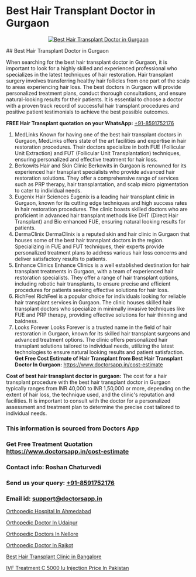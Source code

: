# Best Hair Transplant Doctor in Gurgaon

<p align="center">
  <a href="https://doctorsapp.co.in/uploads/treatment_image/Finding%20the%20best%20hair%20clinic.jpg">
    <img src="https://doctorsapp.co.in/treatment/hair-transplant" alt="Best Hair Transplant Doctor in Gurgaon">
  </a>
</p>
## Best Hair Transplant Doctor in Gurgaon

When searching for the best hair transplant doctor in Gurgaon, it is important to look for a highly skilled and experienced professional who specializes in the latest techniques of hair restoration. Hair transplant surgery involves transferring healthy hair follicles from one part of the scalp to areas experiencing hair loss. The best doctors in Gurgaon will provide personalized treatment plans, conduct thorough consultations, and ensure natural-looking results for their patients. It is essential to choose a doctor with a proven track record of successful hair transplant procedures and positive patient testimonials to achieve the best possible outcomes.

**FREE Hair Transplant quotation on your WhatsApp:**  [+91-8591752176](https://api.whatsapp.com/send?phone=8591752176)

1) MedLinks   Known for having one of the best hair transplant doctors in Gurgaon, MedLinks offers state of the art facilities and expertise in hair restoration procedures. Their doctors specialize in both FUE (Follicular Unit Extraction) and FUT (Follicular Unit Transplantation) techniques, ensuring personalized and effective treatment for hair loss.
2) Berkowits Hair and Skin Clinic   Berkowits in Gurgaon is renowned for its experienced hair transplant specialists who provide advanced hair restoration solutions. They offer a comprehensive range of services such as PRP therapy, hair transplantation, and scalp micro pigmentation to cater to individual needs.
3) Eugenix Hair Sciences   Eugenix is a leading hair transplant clinic in Gurgaon, known for its cutting edge techniques and high success rates in hair restoration procedures. The clinic boasts skilled doctors who are proficient in advanced hair transplant methods like DHT (Direct Hair Transplant) and Bio enhanced FUE, ensuring natural looking results for patients.
4) DermaClinix   DermaClinix is a reputed skin and hair clinic in Gurgaon that houses some of the best hair transplant doctors in the region. Specializing in FUE and FUT techniques, their experts provide personalized treatment plans to address various hair loss concerns and deliver satisfactory results to patients.
5) Enhance Clinics   Enhance Clinics is a well established destination for hair transplant treatments in Gurgaon, with a team of experienced hair restoration specialists. They offer a range of hair transplant options, including robotic hair transplants, to ensure precise and efficient procedures for patients seeking effective solutions for hair loss.
6) RichFeel   RichFeel is a popular choice for individuals looking for reliable hair transplant services in Gurgaon. The clinic houses skilled hair transplant doctors who specialize in minimally invasive techniques like FUE and PRP therapy, providing effective solutions for hair thinning and baldness.
7) Looks Forever   Looks Forever is a trusted name in the field of hair restoration in Gurgaon, known for its skilled hair transplant surgeons and advanced treatment options. The clinic offers personalized hair transplant solutions tailored to individual needs, utilizing the latest technologies to ensure natural looking results and patient satisfaction.
**Get Free Cost Estimate of Hair Transplant from Best Hair Transplant Doctor In Gurgaon:** https://www.doctorsapp.in/cost-estimate

**Cost of best hair transplant doctor in gurgaon:**
The cost for a hair transplant procedure with the best hair transplant doctor in Gurgaon typically ranges from INR 40,000 to INR 1,50,000 or more, depending on the extent of hair loss, the technique used, and the clinic's reputation and facilities. It is important to consult with the doctor for a personalized assessment and treatment plan to determine the precise cost tailored to individual needs.

### This information is sourced from Doctors App 
### Get Free Treatment Quotation https://www.doctorsapp.in/cost-estimate
### Contact info: Roshan Chaturvedi 
### Send us your query: [+91-8591752176](https://api.whatsapp.com/send?phone=8591752176) 
### Email id: support@doctorsapp.in

[Orthopedic Hospital In Ahmedabad](https://www.linkedin.com/pulse/orthopedic-hospital-ahmedabad-knee-replacement-treatment-hkpne?trackingId=UL%2Fp2QBas5zXT%2BkeybAi7g%3D%3D&lipi=urn%3Ali%3Apage%3Ad_flagship3_company_admin%3BII%2FSNcWiSiigR90SV5cfEQ%3D%3D)

[Orthopedic Doctor In Udaipur](https://www.linkedin.com/pulse/orthopedic-doctor-udaipur-meniscus-tear-treatment-e4nge?trackingId=%2FuTH2N42Rb9kKtPiZtAjJA%3D%3D&lipi=urn%3Ali%3Apage%3Ad_flagship3_company_admin%3BYMgSyE7iTb6%2BgQ5kQEIvvw%3D%3D)

[Orthopedic Doctors In Nellore](https://medium.com/@anupkakkar5/orthopedic-doctors-in-nellore-ef0f5220979d)

[Orthopedic Doctor In Rajkot](https://medium.com/@akashbhatt14/orthopedic-doctor-in-rajkot-89aa0913f006)

[Best Hair Transplant Clinic in Bangalore](https://doctors-apps.github.io/doctorsapp/best-hair-transplant-clinic-in-bangalore)

[IVF Treatment C 5000 Iu Injection Price In Pakistan](https://doctors-apps.github.io/doctorsapp/ivf-treatment-c-5000-iu-injection-price-in-pakistan)

